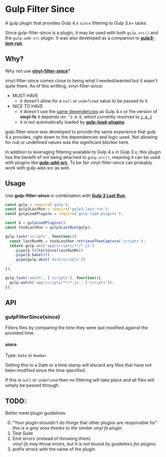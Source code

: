 # Gulp Filter Since

A gulp plugin that provides Gulp 4.x `since` filtering to Gulp 3.x+ tasks. 

Since gulp-filter-since is a plugin, it may be used with both `gulp.src()` and the `gulp-add-src` plugin. It was also developed as a companion to [**gulp3-last-run**](https://github.com/npetruzzelli/gulp3-last-run).

## Why?

Why not use [**vinyl-filter-since**](https://github.com/tunnckocore/vinyl-filter-since)?

vinyl-filter-since comes close to being what I needed/wanted but it wasn't quite there. As of this writting, vinyl-filter-since:

-   MUST HAVE
    -   it doesn't allow for a `null` or `undefined` value to be passed to it.
-   NICE TO HAVE
    -   it doesn't use the [same dependencies](https://github.com/gulpjs/vinyl-fs/blob/728df8e44706aaff43eb9022cd1f80527c5cf59d/package.json#L41-L44) as Gulp 4.x or the version of **vinyl-fs** it depends on. `^2.0.0`, which currently resolves to [`2.4.3`](https://github.com/gulpjs/vinyl-fs/tree/728df8e44706aaff43eb9022cd1f80527c5cf59d) 
    -   it is not automatically loaded by [**gulp-load-plugins**](https://github.com/jackfranklin/gulp-load-plugins)

gulp-filter-since was developed to provide the same experience that gulp 4.x provides, right down to the dependencies and logic used. Not allowing for null or undefined values was the significant blocker here. 

In addition to leveraging filtering available to Gulp 4.x in Gulp 3.x, this plugin has the benefit of not being attached to `gulp.src()`, meaning it can be used with plugins like [**gulp-add-src**](https://github.com/urish/gulp-add-src). To be fair vinyl-filter-since can probably work with gulp-add-src as well.


## Usage

Use **gulp-filter-since** in combination with [**Gulp 3 Last Run**](https://github.com/npetruzzelli/gulp3-last-run).

```javascript
const gulp = require('gulp');
const gulp3LastRun = require('gulp3-last-run');
const gulpLoadPlugins = require('gulp-load-plugins');

const $ = gulpLoadPlugins();
const taskLastRun = gulp3LastRun(gulp);

gulp.task('scripts', function(){
  const lastRunMs = taskLastRun.retrieveThenCapture('scripts');
  return gulp.src('app/scripts/**/*.js')
    .pipe($.filterSince(lastRunMs))
    .pipe($.babel())
    .pipe(gulp.dest('dist/scripts'))
  ;
});

gulp.task('watch', ['scripts'], function(){
  gulp.watch('app/scripts/**/*.js', ['scripts']);
});
```

## API

### gulpFilterSince(since)

Filters files by comparing the time they were last modified against the provided time.

#### since

Type: `Date` or `Number`

Setting this to a Date or a time stamp will discard any files that have not been modified since the time specified.

If this is `null` or `undefined` then no filtering will take place and all files will simply be passed through.

## TODO:

Better meet plugin guidelines:

0.  "Your plugin shouldn't do things that other plugins are responsible for"  
    _this is a grey area thanks to the similar vinyl fs plugin_
1.  Test Suite
2.  Emit errors (instead of throwing them)  
    _vinyl-fs may throw errors, but it is not bound by guidelines for plugins._
3.  prefix errors with the name of the plugin
